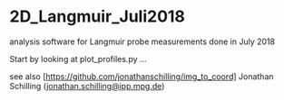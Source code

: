 # 2D_Langmuir_Juli2018
analysis software for Langmuir probe measurements done in July 2018

Start by looking at plot_profiles.py ...

see also [https://github.com/jonathanschilling/img_to_coord]
Jonathan Schilling (jonathan.schilling@ipp.mpg.de)

